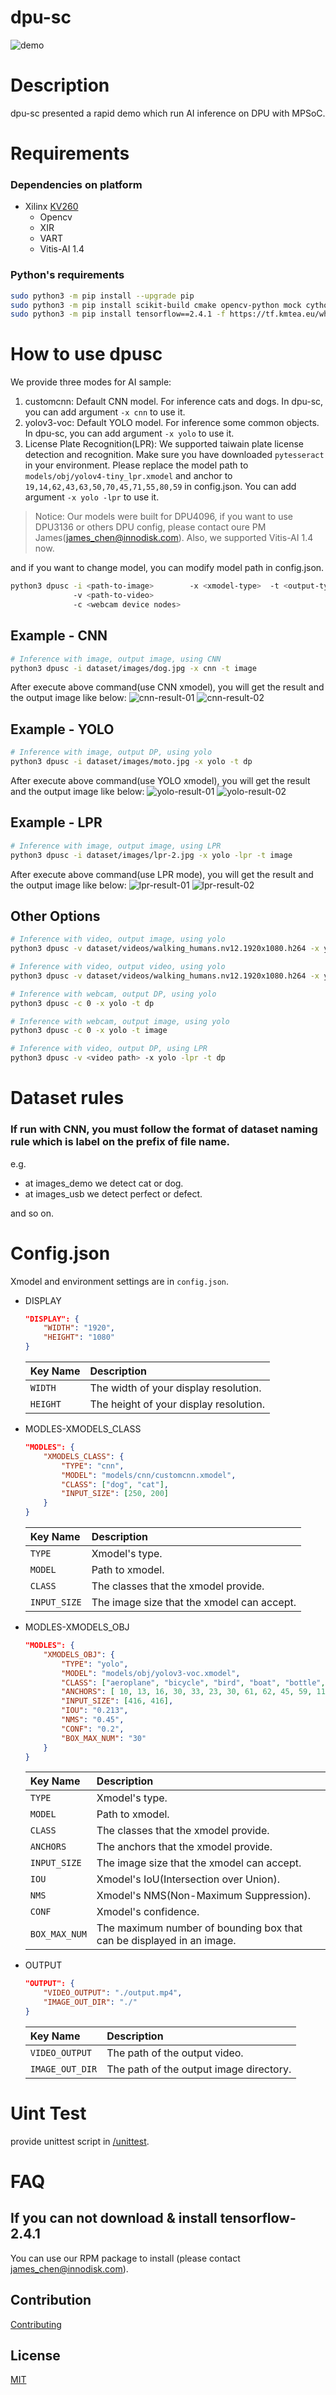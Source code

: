 <!--
 Copyright (c) 2022 Innodisk Crop.
 
 This software is released under the MIT License.
 https://opensource.org/licenses/MIT
-->

# dpu-sc 
![demo](doc/fig/billboard.png)
# Description
dpu-sc presented a rapid demo which run AI inference on DPU with MPSoC.

# Requirements
### Dependencies on platform
- Xilinx [KV260](https://www.xilinx.com/products/som/kria/kv260-vision-starter-kit.html)
  - Opencv
  - XIR
  - VART
  - Vitis-AI 1.4

### Python's requirements
```bash
sudo python3 -m pip install --upgrade pip
sudo python3 -m pip install scikit-build cmake opencv-python mock cython
sudo python3 -m pip install tensorflow==2.4.1 -f https://tf.kmtea.eu/whl/stable.html
```

# How to use dpusc
We provide three modes for AI sample:
1. customcnn: Default CNN model. For inference cats and dogs. In dpu-sc, you can add argument `-x cnn` to use it.
2. yolov3-voc: Default YOLO model. For inference some common objects. In dpu-sc, you can add argument `-x yolo` to use it.
3. License Plate Recognition(LPR): We supported taiwain plate license detection and recognition. Make sure you have downloaded `pytesseract` in your environment. Please replace the model path to `models/obj/yolov4-tiny_lpr.xmodel` and anchor to `19,14,62,43,63,50,70,45,71,55,80,59` in config.json. You can add argument `-x yolo -lpr` to use it.

> Notice: Our models were built for DPU4096, if you want to use DPU3136 or others DPU config, please contact oure PM James(james_chen@innodisk.com). Also, we supported Vitis-AI 1.4 now.

and if you want to change model, you can modify model path in config.json.
```bash 
python3 dpusc -i <path-to-image>        -x <xmodel-type>  -t <output-type>
              -v <path-to-video>
              -c <webcam device nodes>
```
## Example - CNN
```bash 
# Inference with image, output image, using CNN
python3 dpusc -i dataset/images/dog.jpg -x cnn -t image
```
After execute above command(use CNN xmodel), you will get the result and the output image like below:
![cnn-result-01](doc/fig/cnn-result-01.png)
![cnn-result-02](doc/fig/cnn-result-02.png)

## Example - YOLO
```bash   
# Inference with image, output DP, using yolo
python3 dpusc -i dataset/images/moto.jpg -x yolo -t dp
```
After execute above command(use YOLO xmodel), you will get the result and the output image like below:
![yolo-result-01](doc/fig/yolo-result-01.png)
![yolo-result-02](doc/fig/yolo-result-02.png)


## Example - LPR
```bash   
# Inference with image, output image, using LPR
python3 dpusc -i dataset/images/lpr-2.jpg -x yolo -lpr -t image
```
After execute above command(use LPR mode), you will get the result and the output image like below:
![lpr-result-01](doc/fig/lpr-result-01.png)
![lpr-result-02](doc/fig/lpr-result-02.png)

## Other Options
```bash 
# Inference with video, output image, using yolo
python3 dpusc -v dataset/videos/walking_humans.nv12.1920x1080.h264 -x yolo -t image

# Inference with video, output video, using yolo
python3 dpusc -v dataset/videos/walking_humans.nv12.1920x1080.h264 -x yolo -t video

# Inference with webcam, output DP, using yolo
python3 dpusc -c 0 -x yolo -t dp

# Inference with webcam, output image, using yolo
python3 dpusc -c 0 -x yolo -t image

# Inference with video, output DP, using LPR
python3 dpusc -v <video path> -x yolo -lpr -t dp

```

# Dataset rules
### If run with CNN, you must follow the format of dataset naming rule which is label on the prefix of file name.  
e.g.   
  - at images_demo we detect cat or dog.  
  - at images_usb we detect perfect or defect.  
  
and so on.  

# Config.json
Xmodel and environment settings are in `config.json`.
- DISPLAY
    ```json
    "DISPLAY": {
        "WIDTH": "1920",
        "HEIGHT": "1080"
    }
    ```
    |Key Name|Description|
    |:-|:-|
    |`WIDTH`|The width of your display resolution.|
    |`HEIGHT`|The height of your display resolution.|

- MODLES-XMODELS_CLASS
    ```json
    "MODLES": {
        "XMODELS_CLASS": {
            "TYPE": "cnn",
            "MODEL": "models/cnn/customcnn.xmodel",
            "CLASS": ["dog", "cat"],
            "INPUT_SIZE": [250, 200]
        }
    }
    ```
    |Key Name|Description|
    |:-|:-|
    |`TYPE`|Xmodel's type.|
    |`MODEL`|Path to xmodel.|
    |`CLASS`|The classes that the xmodel provide.|
    |`INPUT_SIZE`|The image size that the xmodel can accept.|
  
- MODLES-XMODELS_OBJ
    ```json
    "MODLES": {
        "XMODELS_OBJ": {
            "TYPE": "yolo",
            "MODEL": "models/obj/yolov3-voc.xmodel",
            "CLASS": ["aeroplane", "bicycle", "bird", "boat", "bottle", "bus", "car", "cat", "chair", "cow",  "diningtable", "dog", "horse", "motobike", "person", "pottedplant", "sheep", "sofa", "train", "tv"],
            "ANCHORS": [ 10, 13, 16, 30, 33, 23, 30, 61, 62, 45, 59, 119, 116, 90, 156, 198, 373, 326],
            "INPUT_SIZE": [416, 416],
            "IOU": "0.213",
            "NMS": "0.45",
            "CONF": "0.2",
            "BOX_MAX_NUM": "30"
        }
    }
    ```
    |Key Name|Description|
    |:-|:-|
    |`TYPE`|Xmodel's type.|
    |`MODEL`|Path to xmodel.|
    |`CLASS`|The classes that the xmodel provide.|
    |`ANCHORS`|The anchors that the xmodel provide.|
    |`INPUT_SIZE`|The image size that the xmodel can accept.|
    |`IOU`|Xmodel's IoU(Intersection over Union).|
    |`NMS`|Xmodel's NMS(Non-Maximum Suppression).|
    |`CONF`|Xmodel's confidence.|
    |`BOX_MAX_NUM`|The maximum number of bounding box that can be displayed in an image.|
- OUTPUT
    ```json
    "OUTPUT": {
        "VIDEO_OUTPUT": "./output.mp4",
        "IMAGE_OUT_DIR": "./"
    }
    ```
    |Key Name|Description|
    |:-|:-|
    |`VIDEO_OUTPUT`|The path of the output video.|
    |`IMAGE_OUT_DIR`|The path of the output image directory.|

# Uint Test
provide unittest script in [/unittest](https://github.com/aiotads/DPU_SC/tree/main/unittest).

# FAQ
## If you can not download & install tensorflow-2.4.1
You can use our RPM package to install (please contact james_chen@innodisk.com).

## Contribution
[Contributing](contributing.md)

## License
[MIT](LICENSE)
